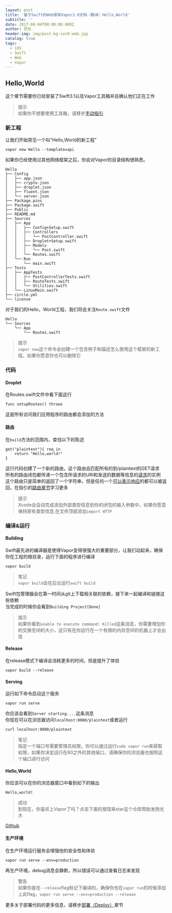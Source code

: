 ```yaml
---
layout: post
title: '基于Swift的Web框架Vapor2.0文档（翻译）Hello,World'
subtitle: ''
date: 2017-08-04T08:00:00.000Z
author: 范东
header-img: img/post-bg-ios9-web.jpg
catalog: true
tags:
  - iOS
  - Swift
  - Web
  - Vapor
---
```


## Hello,World

这个章节需要你已经安装了Swift3.1以及Vapor工具箱并且确认他们正在工作

> 提示  
> 如果你不想要使用工具箱，请移步[手动指引](https://docs.vapor.codes/2.0/getting-started/manual/)

### 新工程

让我们开始常见一个叫“Hello,World的新工程”

```
vapor new Hello --template=api
```

如果你已经使用过其他网络框架之后，你会对Vapor的目录结构很熟悉。

```
Hello
├── Config
│   ├── app.json
│   ├── crypto.json
│   ├── droplet.json
│   ├── fluent.json
│   └── server.json
├── Package.pins
├── Package.swift
├── Public
├── README.md
├── Sources
│   ├── App
│   │   ├── Config+Setup.swift
│   │   ├── Controllers
│   │   │   └── PostController.swift
│   │   ├── Droplet+Setup.swift
│   │   ├── Models
│   │   │   └── Post.swift
│   │   └── Routes.swift
│   └── Run
│       └── main.swift
├── Tests
│   ├── AppTests
│   │   ├── PostControllerTests.swift
│   │   ├── RouteTests.swift
│   │   └── Utilities.swift
│   └── LinuxMain.swift
├── circle.yml
└── license
```

对于我们的Hello，World工程，我们将会关注`Route.swift`文件

```
Hello
└── Sources
    └── App
        └── Routes.swift
```

> 提示  
> `vapor new`这个命令会创建一个包含例子和描述怎么使用这个框架的新工程，如果你愿意你也可以删除它

### 代码

#### Droplet

在Routes.swift文件中看下面这行

```
func setupRoutes() throws
```

这是所有访问我们应用程序的路由都会添加的方法

#### 路由

在`build`方法的范围内，查找以下的陈述

```
get("plaintext"){ req in
    return "Hello,world!"
}
```

这行代码创建了一个新的路由，这个路由会匹配所有的到/plaintext的GET请求  
所有的路由闭包都传递一个包含所请求的URI和发送的数据等信息的[请求](https://docs.vapor.codes/2.0/http/request/)的实例  
这个路由只是简单的返回了一个字符串，但是任何一个[可以表示响应](https://docs.vapor.codes/2.0/http/response-representable/)的都可以被返回，在指引的[路由章节](Routing)学习更多

> 提示  
> Xcode会自动完成添加外部类型信息到你的闭包的输入参数中，如果你愿意保持原有类型信息,在文件顶部添加`import HTTP`

### 编译&运行

#### Building

Swift最先进的编译器是使得Vapor变得很强大的重要部分，让我们动起来，确保你在工程的根目录，运行下面的程序进行编译

```
vapor build
```

> 笔记  
> `vapor build`会在后台运行`swift build`

Swift包管理器会在第一时间从git上下载相关联的依赖，接下来一起编译和链接这些依赖  
当完成的时候你会看到`Building Project[Done]`

> 提示  
> 如果你看到`unable to execute command: Killed`这条消息，你需要增加你的交换空间的大小，这只有在你运行在一个有限的内存空间的机器上才会出现

#### Release

在release模式下编译会消耗更多的时间，但是提升了体验

```
vapor build --release
```

#### Serving

运行如下命令启动这个服务

```
vapor run serve
```

你应该会看到`Server starting....`这条消息  
你现在可以在浏览器访问`localhost:8080/plaintext`或者运行

```
curl localhost:8080/plaintext
```

> 笔记  
> 指定一个端口号需要管理员权限，你可以通过运行`sudo vapor run`来获取权限，如果你决定运行在80之外的其他端口，请确保你的浏览器也按照这个端口进行访问

#### Hello,World

你应该可以在你的浏览器窗口中看到如下的输出

```
Hello,world!
```

> 成功  
> 到现在，你喜欢上Vapor了吗？点击下面的按钮来star这个仓库帮助发扬光大

[Github](https://ghbtns.com/github-btn.html?user=vapor&repo=vapor&type=star&count=true&size=large)

#### 生产环境

在生产环境运行服务会增强他的安全性和体验

```
vapor run serve --env=production
```

再生产环境，debug消息会静默，所以错误可以通过查看日志来发现

> 警告  
> 如果你是在`--release`flag标记下编译的，确保你也在`vapor run`的时候添加上此flag，`vapor run serve --env=production --release`

更多关于部署代码的更多信息，请移步[部署（Deploy）](https://docs.vapor.codes/2.0/deploy/nginx/)章节

